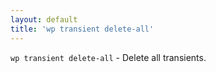 ```yaml
---
layout: default
title: 'wp transient delete-all'
---
```


`wp transient delete-all` - Delete all transients.



